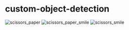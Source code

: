 # custom-object-detection

![scissors_paper](https://user-images.githubusercontent.com/68227695/146677914-0aa67b75-36d5-4c6e-8233-80120ad7032e.png)
![scissors_paper_smile](https://user-images.githubusercontent.com/68227695/146677930-7dc84dee-6138-4add-9a11-cec368fe5321.png)
![scissors_smile](https://user-images.githubusercontent.com/68227695/146677934-987839c5-e0f5-4104-9227-413a9b169001.png)


